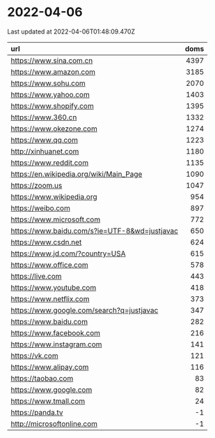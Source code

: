 # 2022-04-06

<!-- BEGIN -->
Last updated at 2022-04-06T01:48:09.470Z

url | doms
:- | -:
https://www.sina.com.cn | 4397
https://www.amazon.com | 3185
https://www.sohu.com | 2070
https://www.yahoo.com | 1403
https://www.shopify.com | 1395
https://www.360.cn | 1332
https://www.okezone.com | 1274
https://www.qq.com | 1223
http://xinhuanet.com | 1180
https://www.reddit.com | 1135
https://en.wikipedia.org/wiki/Main_Page | 1090
https://zoom.us | 1047
https://www.wikipedia.org | 954
https://weibo.com | 897
https://www.microsoft.com | 772
https://www.baidu.com/s?ie=UTF-8&wd=justjavac | 650
https://www.csdn.net | 624
https://www.jd.com/?country=USA | 615
https://www.office.com | 578
https://live.com | 443
https://www.youtube.com | 418
https://www.netflix.com | 373
https://www.google.com/search?q=justjavac | 347
https://www.baidu.com | 282
https://www.facebook.com | 216
https://www.instagram.com | 141
https://vk.com | 121
https://www.alipay.com | 116
https://taobao.com | 83
https://www.google.com | 82
https://www.tmall.com | 24
https://panda.tv | -1
http://microsoftonline.com | -1
<!-- END -->
